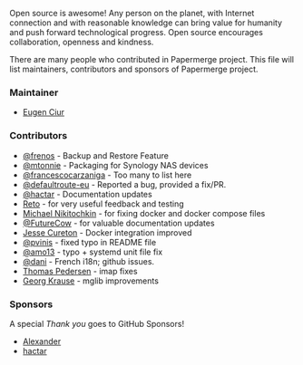Open source is awesome! Any person on the planet, with Internet connection and
with reasonable knowledge can bring value for humanity and push forward
technological progress. Open source encourages collaboration, openness and
kindness.

There are many people who contributed in Papermerge project. This file will
list maintainers, contributors and sponsors of Papermerge project.

### Maintainer

* [Eugen Ciur](mailto:eugen@papermerge.com)

### Contributors

* [@frenos](https://github.com/frenos) - Backup and Restore Feature
* [@mtonnie](https://github.com/mtonnie) - Packaging for Synology NAS devices
* [@francescocarzaniga](https://github.com/francescocarzaniga) - Too many to list here
* [@defaultroute-eu](https://github.com/defaultroute-eu) - Reported a bug, provided a fix/PR.
* [@hactar](https://github.com/hactar) - Documentation updates    
* [Reto](https://github.com/tido-) - for very useful feedback and testing
* [Michael Nikitochkin](https://github.com/miry) - for fixing docker and docker compose files
* [@FutureCow](https://github.com/FutureCow) - for valuable documentation updates
* [Jesse Cureton](https://github.com/jessecureton) - Docker integration improved
* [@pvinis](https://github.com/pvinis) - fixed typo in README file
* [@amo13](https://github.com/amo13) - typo + systemd unit file fix
* [@dani](https://github.com/dani) - French i18n; github issues.
* [Thomas Pedersen](https://github.com/twpedersen) - imap fixes
* [Georg Krause](https://github.com/georgkrause) - mglib improvements

### Sponsors

A special *Thank you* goes to GitHub Sponsors!

* [Alexander](https://github.com/alex1702)
* [hactar](https://github.com/hactar)
